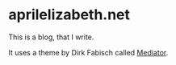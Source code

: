 aprilelizabeth.net
=================

This is a blog, that I write.

It uses a theme by Dirk Fabisch called [Mediator](https://github.com/dirkfabisch/mediator).
